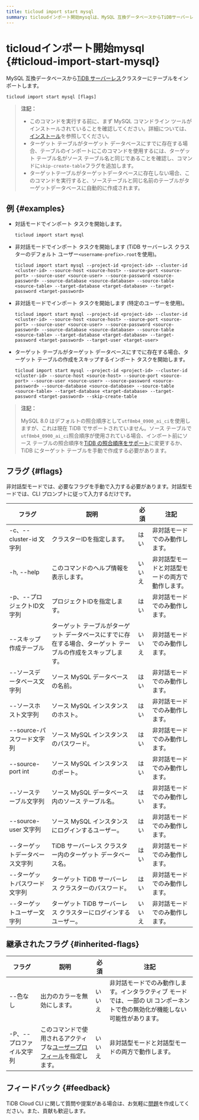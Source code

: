 ```yaml
---
title: ticloud import start mysql
summary: ticloudインポート開始mysqlは、MySQL 互換データベースからTiDBサーバーレスクラスターにテーブルをインポートします。対話モードと非対話モードの両方で使用でき、必要なフラグを手動で入力する必要があります。MySQL 8.0の照合順序がサポートされていない場合は、照合順序を変更するか、ターゲットテーブルを手動で作成する必要があります。質問や提案がある場合は、TiDB Cloud CLIの問題を作成してください。
---
```


# ticloudインポート開始mysql {#ticloud-import-start-mysql}

MySQL 互換データベースから[TiDB サーバーレス](/tidb-cloud/select-cluster-tier.md#tidb-serverless)クラスターにテーブルをインポートします。

```shell
ticloud import start mysql [flags]
```

> **注記：**
>
> -   このコマンドを実行する前に、まず MySQL コマンドライン ツールがインストールされていることを確認してください。詳細については、 [インストール](/tidb-cloud/get-started-with-cli.md#installation)を参照してください。
> -   ターゲット テーブルがターゲット データベースにすでに存在する場合、テーブルのインポートにこのコマンドを使用するには、ターゲット テーブル名がソース テーブル名と同じであることを確認し、コマンドに`skip-create-table`フラグを追加します。
> -   ターゲットテーブルがターゲットデータベースに存在しない場合、このコマンドを実行すると、ソーステーブルと同じ名前のテーブルがターゲットデータベースに自動的に作成されます。

## 例 {#examples}

-   対話モードでインポート タスクを開始します。

    ```shell
    ticloud import start mysql
    ```

-   非対話モードでインポート タスクを開始します (TiDB サーバーレス クラスターのデフォルト ユーザー`<username-prefix>.root`を使用)。

    ```shell
    ticloud import start mysql --project-id <project-id> --cluster-id <cluster-id> --source-host <source-host> --source-port <source-port> --source-user <source-user> --source-password <source-password> --source-database <source-database> --source-table <source-table> --target-database <target-database> --target-password <target-password>
    ```

-   非対話モードでインポート タスクを開始します (特定のユーザーを使用)。

    ```shell
    ticloud import start mysql --project-id <project-id> --cluster-id <cluster-id> --source-host <source-host> --source-port <source-port> --source-user <source-user> --source-password <source-password> --source-database <source-database> --source-table <source-table> --target-database <target-database> --target-password <target-password> --target-user <target-user>
    ```

-   ターゲット テーブルがターゲット データベースにすでに存在する場合、ターゲット テーブルの作成をスキップするインポート タスクを開始します。

    ```shell
    ticloud import start mysql --project-id <project-id> --cluster-id <cluster-id> --source-host <source-host> --source-port <source-port> --source-user <source-user> --source-password <source-password> --source-database <source-database> --source-table <source-table> --target-database <target-database> --target-password <target-password> --skip-create-table
    ```

> **注記：**
>
> MySQL 8.0 はデフォルトの照合順序として`utf8mb4_0900_ai_ci`を使用しますが、これは現在 TiDB でサポートされていません。ソース テーブルで`utf8mb4_0900_ai_ci`照合順序が使用されている場合、インポート前にソース テーブルの照合順序を[TiDB の照合順序をサポート](/character-set-and-collation.md#character-sets-and-collations-supported-by-tidb)に変更するか、TiDB にターゲット テーブルを手動で作成する必要があります。

## フラグ {#flags}

非対話型モードでは、必要なフラグを手動で入力する必要があります。対話型モードでは、CLI プロンプトに従って入力するだけです。

| フラグ                 | 説明                                                       | 必須  | 注記                       |
| ------------------- | -------------------------------------------------------- | --- | ------------------------ |
| -c、--cluster-id 文字列 | クラスターIDを指定します。                                           | はい  | 非対話モードでのみ動作します。          |
| -h, --help          | このコマンドのヘルプ情報を表示します。                                      | いいえ | 非対話型モードと対話型モードの両方で動作します。 |
| -p、--プロジェクトID文字列    | プロジェクトIDを指定します。                                          | はい  | 非対話モードでのみ動作します。          |
| --スキップ作成テーブル        | ターゲット テーブルがターゲット データベースにすでに存在する場合、ターゲット テーブルの作成をスキップします。 | いいえ | 非対話モードでのみ動作します。          |
| --ソースデータベース文字列      | ソース MySQL データベースの名前。                                     | はい  | 非対話モードでのみ動作します。          |
| --ソースホスト文字列         | ソース MySQL インスタンスのホスト。                                    | はい  | 非対話モードでのみ動作します。          |
| --source-パスワード文字列   | ソース MySQL インスタンスのパスワード。                                  | はい  | 非対話モードでのみ動作します。          |
| --source-port int   | ソース MySQL インスタンスのポート。                                    | はい  | 非対話モードでのみ動作します。          |
| --ソーステーブル文字列        | ソース MySQL データベース内のソース テーブル名。                             | はい  | 非対話モードでのみ動作します。          |
| --source-user 文字列   | ソース MySQL インスタンスにログインするユーザー。                             | はい  | 非対話モードでのみ動作します。          |
| --ターゲットデータベース文字列    | TiDB サーバーレス クラスター内のターゲット データベース名。                        | はい  | 非対話モードでのみ動作します。          |
| --ターゲットパスワード文字列     | ターゲット TiDB サーバーレス クラスターのパスワード。                           | はい  | 非対話モードでのみ動作します。          |
| --ターゲットユーザー文字列      | ターゲット TiDB サーバーレス クラスターにログインするユーザー。                      | いいえ | 非対話モードでのみ動作します。          |

## 継承されたフラグ {#inherited-flags}

| フラグ            | 説明                                                                               | 必須  | 注記                                                                |
| -------------- | -------------------------------------------------------------------------------- | --- | ----------------------------------------------------------------- |
| --色なし          | 出力のカラーを無効にします。                                                                   | いいえ | 非対話モードでのみ動作します。インタラクティブ モードでは、一部の UI コンポーネントで色の無効化が機能しない可能性があります。 |
| -P、--プロファイル文字列 | このコマンドで使用されるアクティブな[ユーザープロフィール](/tidb-cloud/cli-reference.md#user-profile)を指定します。 | いいえ | 非対話型モードと対話型モードの両方で動作します。                                          |

## フィードバック {#feedback}

TiDB Cloud CLI に関して質問や提案がある場合は、お気軽に[問題](https://github.com/tidbcloud/tidbcloud-cli/issues/new/choose)を作成してください。また、貢献も歓迎します。
